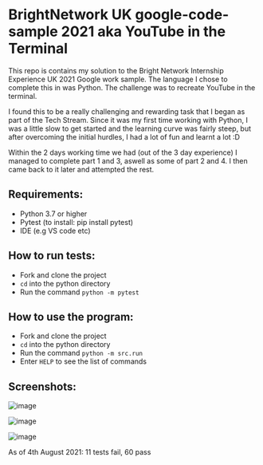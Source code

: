 # BrightNetwork UK google-code-sample 2021 aka YouTube in the Terminal

This repo is contains my solution to the Bright Network Internship Experience UK 2021 Google work sample. The language I chose to complete this in was Python. The challenge was to recreate YouTube in the terminal.

I found this to be a  really challenging and rewarding task that I began as part of the Tech Stream.
Since it was my first time working with Python, I was a little slow to get started and the learning curve was fairly steep, but after overcoming the initial hurdles, I had a lot of fun and learnt a lot :D

Within the 2 days working time we had (out of the 3 day experience) I managed to complete part 1 and 3, aswell as some of part 2 and 4. I then came back to it later and attempted the rest.

## Requirements:
- Python 3.7 or higher
- Pytest (to install: pip install pytest)
- IDE (e.g VS code etc)

## How to run tests:
- Fork and clone the project
- `cd` into the python directory
- Run the command `python -m pytest`

## How to use the program:
- Fork and clone the project
- `cd` into the python directory
- Run the command `python -m src.run`
- Enter `HELP` to see the list of commands

## Screenshots:
![image](https://user-images.githubusercontent.com/75613073/140731955-53d48eeb-d964-4c53-95db-f09e6c2ab13c.png)

![image](https://user-images.githubusercontent.com/75613073/140732730-47e98ef7-acb2-480f-9656-43446e43389d.png)

![image](https://user-images.githubusercontent.com/75613073/140732978-e3e3097e-0e18-4d45-8958-a248a31942a3.png)


As of  4th August 2021:
11 tests fail, 60 pass
